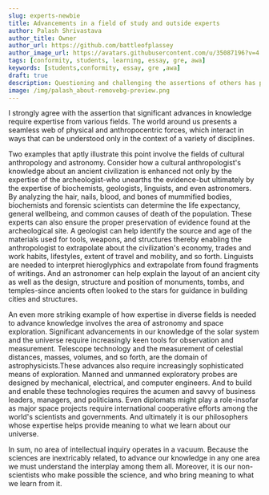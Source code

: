 ```yaml
---
slug: experts-newbie
title: Advancements in a field of study and outside experts
author: Palash Shrivastava
author_title: Owner
author_url: https://github.com/battleofplassey
author_image_url: https://avatars.githubusercontent.com/u/35087196?v=4
tags: [conformity, students, learning, essay, gre, awa]
keywords: [students,conformity, essay, gre ,awa]
draft: true
description: Questioning and challenging the assertions of others has proven to be effective in the process of learning
image: /img/palash_about-removebg-preview.png
---
```


I strongly agree with the assertion that significant advances in knowledge require expertise from various fields. The world around us presents a seamless web of physical and anthropocentric forces, which interact in ways that can be understood only in the context of a variety of disciplines. <!--truncate-->

Two examples that aptly illustrate this point involve the fields of cultural anthropology and astronomy. Consider how a cultural anthropologist's knowledge about an ancient civilization is enhanced not only by the expertise of the archeologist-who unearths the evidence-but ultimately by the expertise of biochemists, geologists, linguists, and even astronomers. By analyzing the hair, nails, blood, and bones of mummified bodies, biochemists and forensic scientists can determine the life expectancy, general wellbeing, and common causes of death of the population. These experts can also ensure the proper preservation of evidence found at the archeological site. A geologist can help identify the source and age of the materials used for tools, weapons, and structures thereby enabling the anthropologist to extrapolate about the civilization's economy, trades and work habits, lifestyles, extent of travel and mobility, and so forth. Linguists are needed to interpret hieroglyphics and extrapolate from found fragments of writings. And an astronomer can help explain the layout of an ancient city as well as the design, structure and position of monuments, tombs, and temples-since ancients often looked to the stars for guidance in building cities and structures.

An even more striking example of how expertise in diverse fields is needed to advance knowledge involves the area of astronomy and space exploration. Significant advancements in our knowledge of the solar system and the universe require increasingly keen tools for observation and measurement. Telescope technology and the measurement of celestial distances, masses, volumes, and so forth, are the domain of astrophysicists.These advances also require increasingly sophisticated means of exploration. Manned and unmanned exploratory probes are designed by mechanical, electrical, and computer engineers. And to build and enable these technologies requires the acumen and savvy of business leaders, managers, and politicians. Even diplomats might play a role-insofar as major space projects require international cooperative efforts among the world's scientists and governments. And ultimately it is our philosophers whose expertise helps provide meaning to what we learn about our universe.

In sum, no area of intellectual inquiry operates in a vacuum. Because the sciences are inextricably related, to advance our knowledge in any one area we must understand the interplay among them all. Moreover, it is our non-scientists who make possible the science, and who bring meaning to what we learn from it.
